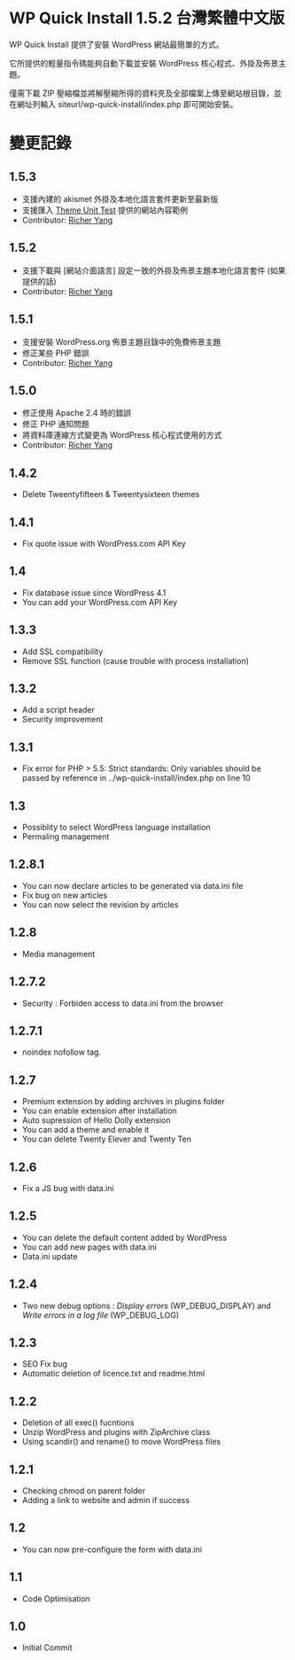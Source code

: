 WP Quick Install 1.5.2 台灣繁體中文版
================

WP Quick Install 提供了安裝 WordPress 網站最簡單的方式。

它所提供的輕量指令碼能夠自動下載並安裝 WordPress 核心程式、外掛及佈景主題。

僅需下載 ZIP 壓縮檔並將解壓縮所得的資料夾及全部檔案上傳至網站根目錄，並在網址列輸入 siteurl/wp-quick-install/index.php 即可開始安裝。

變更記錄
================

1.5.3
-----------
* 支援內建的 akismet 外掛及本地化語言套件更新至最新版
* 支援匯入 [Theme Unit Test](https://github.com/WPTRT/theme-unit-test) 提供的網站內容範例
* Contributor: [Richer Yang](https://github.com/RicherYang/WP-Quick-Install) 

1.5.2
-----------
* 支援下載與 [網站介面語言] 設定一致的外掛及佈景主題本地化語言套件 (如果提供的話)
* Contributor: [Richer Yang](https://github.com/RicherYang/WP-Quick-Install) 

1.5.1
-----------
* 支援安裝 WordPress.org 佈景主題目錄中的免費佈景主題
* 修正某些 PHP 錯誤
* Contributor: [Richer Yang](https://github.com/RicherYang/WP-Quick-Install)

1.5.0
-----------
* 修正使用 Apache 2.4 時的錯誤
* 修正 PHP 通知問題
* 將資料庫連線方式變更為 WordPress 核心程式使用的方式
* Contributor: [Richer Yang](https://github.com/RicherYang/WP-Quick-Install) 

1.4.2
-----------
* Delete Tweentyfifteen & Tweentysixteen themes

1.4.1
-----------
* Fix quote issue with WordPress.com API Key

1.4
-----------
* Fix database issue since WordPress 4.1
* You can add your WordPress.com API Key

1.3.3
-----------

* Add SSL compatibility
* Remove SSL function (cause trouble with process installation)

1.3.2
-----------

* Add a script header
* Security improvement

1.3.1
-----------

* Fix error for PHP > 5.5: Strict standards: Only variables should be passed by reference in ../wp-quick-install/index.php on line 10

1.3
-----------

* Possiblity to select WordPress language installation
* Permaling management


1.2.8.1
-----------

* You can now declare articles to be generated via data.ini file
* Fix bug on new articles
* You can now select the revision by articles

1.2.8
-----------

* Media management

1.2.7.2
-----------

* Security : Forbiden access to data.ini from the browser

1.2.7.1
-----------

* noindex nofollow tag.

1.2.7
-----------

* Premium extension by adding archives in plugins folder
* You can enable extension after installation
* Auto supression of Hello Dolly extension
* You can add a theme and enable it
* You can delete Twenty Elever and Twenty Ten

1.2.6
-----------

* Fix a JS bug with data.ini

1.2.5
-----------

* You can delete the default content added by WordPress
* You can add new pages with data.ini
* Data.ini update

1.2.4
-----------

* Two new debug options : *Display errors* (WP_DEBUG_DISPLAY) and *Write errors in a log file* (WP_DEBUG_LOG)

1.2.3
-----------

* SEO Fix bug
* Automatic deletion of licence.txt and readme.html

1.2.2
-----------

* Deletion of all exec() fucntions
* Unzip WordPress and plugins with ZipArchive class
* Using scandir() and rename() to move WordPress files

1.2.1
-----------

* Checking chmod on parent folder
* Adding a link to website and admin if success

1.2
-----------

* You can now pre-configure the form with data.ini


1.1
-----------

* Code Optimisation


1.0
-----------

* Initial Commit
